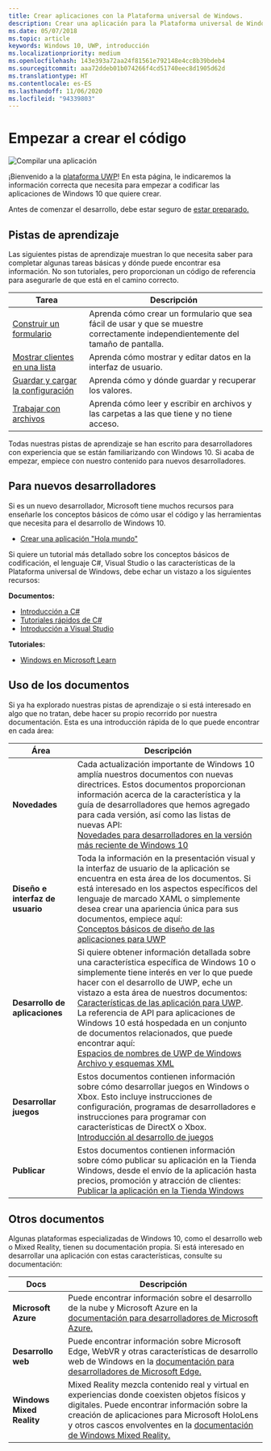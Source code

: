```yaml
---
title: Crear aplicaciones con la Plataforma universal de Windows.
description: Crear una aplicación para la Plataforma universal de Windows (UWP) para Windows 10 es mucho más sencillo de lo que piensas.
ms.date: 05/07/2018
ms.topic: article
keywords: Windows 10, UWP, introducción
ms.localizationpriority: medium
ms.openlocfilehash: 143e393a72aa24f81561e792148e4cc8b39bdeb4
ms.sourcegitcommit: aaa72ddeb01b074266f4cd51740eec8d1905d62d
ms.translationtype: HT
ms.contentlocale: es-ES
ms.lasthandoff: 11/06/2020
ms.locfileid: "94339803"
---
```

# <a name="start-coding"></a>Empezar a crear el código

![Compilar una aplicación](images/build-your-app.png)

¡Bienvenido a la [plataforma UWP](universal-application-platform-guide.md)! En esta página, le indicaremos la información correcta que necesita para empezar a codificar las aplicaciones de Windows 10 que quiere crear.

Antes de comenzar el desarrollo, debe estar seguro de [estar preparado.](/windows/apps/get-started/get-set-up.md)

## <a name="learning-tracks"></a>Pistas de aprendizaje

Las siguientes pistas de aprendizaje muestran lo que necesita saber para completar algunas tareas básicas y dónde puede encontrar esa información. No son tutoriales, pero proporcionan un código de referencia para asegurarle de que está en el camino correcto.

| Tarea | Descripción |
| --- | --- |
| [Construir un formulario](construct-form-learning-track.md) | Aprenda cómo crear un formulario que sea fácil de usar y que se muestre correctamente independientemente del tamaño de pantalla. |
| [Mostrar clientes en una lista](display-customers-in-list-learning-track.md) | Aprenda cómo mostrar y editar datos en la interfaz de usuario. |
| [Guardar y cargar la configuración](settings-learning-track.md) | Aprenda cómo y dónde guardar y recuperar los valores. |
| [Trabajar con archivos](fileio-learning-track.md) | Aprenda cómo leer y escribir en archivos y las carpetas a las que tiene y no tiene acceso. |

Todas nuestras pistas de aprendizaje se han escrito para desarrolladores con experiencia que se están familiarizando con Windows 10. Si acaba de empezar, empiece con nuestro contenido para nuevos desarrolladores.

## <a name="for-new-developers"></a>Para nuevos desarrolladores

Si es un nuevo desarrollador, Microsoft tiene muchos recursos para enseñarle los conceptos básicos de cómo usar el código y las herramientas que necesita para el desarrollo de Windows 10.

* [Crear una aplicación "Hola mundo"](your-first-app.md)

Si quiere un tutorial más detallado sobre los conceptos básicos de codificación, el lenguaje C#, Visual Studio o las características de la Plataforma universal de Windows, debe echar un vistazo a los siguientes recursos:

**Documentos:**

* [Introducción a C#](/dotnet/csharp/getting-started/)
* [Tutoriales rápidos de C#](/dotnet/csharp/quick-starts/)
* [Introducción a Visual Studio](/visualstudio/ide/)

**Tutoriales:**

* [Windows en Microsoft Learn](/learn/browse/?products=windows&resource_type=module)

## <a name="using-the-docs"></a>Uso de los documentos

Si ya ha explorado nuestras pistas de aprendizaje o si está interesado en algo que no tratan, debe hacer su propio recorrido por nuestra documentación. Esta es una introducción rápida de lo que puede encontrar en cada área:

| Área | Descripción |
| --- | --- |
| **Novedades** | Cada actualización importante de Windows 10 amplía nuestros documentos con nuevas directrices. Estos documentos proporcionan información acerca de la característica y la guía de desarrolladores que hemos agregado para cada versión, así como las listas de nuevas API: </br>   [Novedades para desarrolladores en la versión más reciente de Windows 10](../whats-new/windows-10-build-19041.md) |
| **Diseño e interfaz de usuario** | Toda la información en la presentación visual y la interfaz de usuario de la aplicación se encuentra en esta área de los documentos. Si está interesado en los aspectos específicos del lenguaje de marcado XAML o simplemente desea crear una apariencia única para sus documentos, empiece aquí: </br>   [Conceptos básicos de diseño de las aplicaciones para UWP](../design/basics/index.md) |
| **Desarrollo de aplicaciones** | Si quiere obtener información detallada sobre una característica específica de Windows 10 o simplemente tiene interés en ver lo que puede hacer con el desarrollo de UWP, eche un vistazo a esta área de nuestros documentos: </br>   [Características de las aplicación para UWP](../develop/index.md). </br> La referencia de API para aplicaciones de Windows 10 está hospedada en un conjunto de documentos relacionados, que puede encontrar aquí: </br>   [Espacios de nombres de UWP de Windows](/uwp/api/) </br>   [Archivo y esquemas XML](/uwp/schemas/) |
| **Desarrollar juegos** | Estos documentos contienen información sobre cómo desarrollar juegos en Windows o Xbox. Esto incluye instrucciones de configuración, programas de desarrolladores e instrucciones para programar con características de DirectX o Xbox. </br>   [Introducción al desarrollo de juegos](../gaming/getting-started.md) |
| **Publicar** | Estos documentos contienen información sobre cómo publicar su aplicación en la Tienda Windows, desde el envío de la aplicación hasta precios, promoción y atracción de clientes: </br>   [Publicar la aplicación en la Tienda Windows](../publish/index.md) |

## <a name="other-docs"></a>Otros documentos

Algunas plataformas especializadas de Windows 10, como el desarrollo web o Mixed Reality, tienen su documentación propia. Si está interesado en desarrollar una aplicación con estas características, consulte su documentación:

| Docs | Descripción |
| --- | --- |
| **Microsoft Azure** | Puede encontrar información sobre el desarrollo de la nube y Microsoft Azure en la [documentación para desarrolladores de Microsoft Azure.](/azure/) |
| **Desarrollo web** | Puede encontrar información sobre Microsoft Edge, WebVR y otras características de desarrollo web de Windows en la [documentación para desarrolladores de Microsoft Edge.](/microsoft-edge/) |
| **Windows Mixed Reality** | Mixed Reality mezcla contenido real y virtual en experiencias donde coexisten objetos físicos y digitales. Puede encontrar información sobre la creación de aplicaciones para Microsoft HoloLens y otros cascos envolventes en la [documentación de Windows Mixed Reality.](/windows/mixed-reality/)|